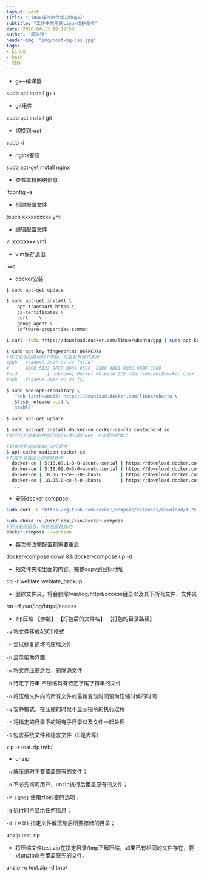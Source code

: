 ```yaml
---
layout: post
title: "Linux操作命令学习和备忘"
subtitle: "工作中常用的Linux维护命令"
date: 2020-04-17 19:19:53
author: "邱陈程"
header-img: "img/post-bg-css.jpg"
tags:
- Linux
- bash
- 程序
---
```



- g++编译器


sudo apt install g++

- git组件


sudo apt install git

- 切换到root

sudo -i

- nginx安装

sudo apt-get install nginx

- 查看本机网络信息

ifconfig -a

- 创建配置文件

touch xxxxxxxxxx.yml

- 编辑配置文件

vi xxxxxxxx.yml

- vim保存退出

:wq

- docker安装

```bash
$ sudo apt-get update

$ sudo apt-get install \
    apt-transport-https \
    ca-certificates \
    curl 	\
    gnupg-agent \
    software-properties-common

$ curl -fsSL https://download.docker.com/linux/ubuntu/gpg | sudo apt-key add -

$ sudo apt-key fingerprint 0EBFCD88
#理论会返回类似如下内容，可能会有细节差异
#pub   rsa4096 2017-02-22 [SCEA]
#      9DC8 5822 9FC7 DD38 854A  E2D8 8D81 803C 0EBF CD88
#uid           [ unknown] Docker Release (CE deb) <docker@docker.com>
#sub   rsa4096 2017-02-22 [S]

$ sudo add-apt-repository \
   "deb [arch=amd64] https://download.docker.com/linux/ubuntu \
   $(lsb_release -cs) \
   stable"
   
$ sudo apt-get update

$ sudo apt-get install docker-ce docker-ce-cli containerd.io
#似乎打完这条命令就已经可以通过docker -v查看到版本了

#如果你要选择版本打这个命令
$ apt-cache madison docker-ce
#打完命令就会让你选择版本
  docker-ce | 5:18.09.1~3-0~ubuntu-xenial | https://download.docker.com/linux/ubuntu  xenial/stable amd64 Packages
  docker-ce | 5:18.09.0~3-0~ubuntu-xenial | https://download.docker.com/linux/ubuntu  xenial/stable amd64 Packages
  docker-ce | 18.06.1~ce~3-0~ubuntu       | https://download.docker.com/linux/ubuntu  xenial/stable amd64 Packages
  docker-ce | 18.06.0~ce~3-0~ubuntu       | https://download.docker.com/linux/ubuntu  xenial/stable amd64 Packages
  ...

```

- 安装docker compose

```bash
sudo curl -L "https://github.com/docker/compose/releases/download/1.25.4/docker-compose-$(uname -s)-$(uname -m)" -o /usr/local/bin/docker-compose

sudo chmod +x /usr/local/bin/docker-compose
#测试安装信息，有信息就是成功
docker-compose --version
```

- 每次修改完配置都需要重启

docker-compose down && docker-compose up -d

- 把文件夹和里面的内容，完整copy到目标地址

cp -r weblate weblate_backup

- 删除文件夹，将会删除/var/log/httpd/access目录以及其下所有文件、文件夹

rm -rf /var/log/httpd/access

- zip压缩 【参数】 【打包后的文件名】 【打包的目录路径】

`-a` 将文件转成ASCII模式

`-F` 尝试修复损坏的压缩文件

`-h` 显示帮助界面

`-m` 将文件压缩之后，删除源文件

`-n` 特定字符串 不压缩具有特定字尾字符串的文件

`-o` 将压缩文件内的所有文件的最新变动时间设为压缩时候的时间

`-q` 安静模式，在压缩的时候不显示指令的执行过程

`-r` 将指定的目录下的所有子目录以及文件一起处理

`-S` 包含系统文件和隐含文件（S是大写）

zip -r test.zip tmb/

- unzip

`-n` 解压缩时不要覆盖原有的文件；

`-o` 不必先询问用户，unzip执行后覆盖原有的文件；

`-P [密码]` 使用zip的密码选项；

`-q` 执行时不显示任何信息；

`-d [目录]` 指定文件解压缩后所要存储的目录；

unzip test.zip

- 将压缩文件test.zip在指定目录/tmp下解压缩，如果已有相同的文件存在，要求unzip命令覆盖原先的文件。

unzip -o test.zip -d tmp/



